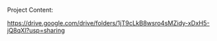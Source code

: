Project Content:

https://drive.google.com/drive/folders/1jT9cLkB8wsro4sMZidy-xDxH5-jQ8qXl?usp=sharing
